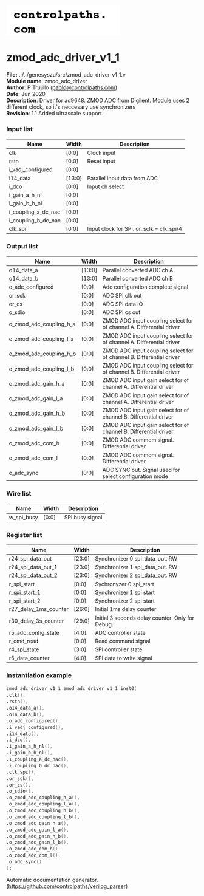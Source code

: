![image](logo.png)
#  zmod_adc_driver_v1_1 
 **File:** ../../genesyszu/src/zmod_adc_driver_v1_1.v  
**Module name**\: zmod_adc_driver  
**Author**\: P Trujillo (pablo@controlpaths.com\)  
**Date**\: Jun 2020  
**Description**\: Driver for ad9648. ZMOD ADC from Digilent. Module uses 2 different clock, so it's neccesary use synchronizers  
**Revision**\: 1.1 Added ultrascale support.  

### Input list  
|**Name**|**Width**|**Description**|  
|-|-|-|  
|clk|[0:0]|Clock input|  
|rstn|[0:0]|Reset input|  
|i_vadj_configured|[0:0]||  
|i14_data|[13:0]|Parallel input data from ADC|  
|i_dco|[0:0]|Input ch select|  
|i_gain_a_h_nl|[0:0]||  
|i_gain_b_h_nl|[0:0]||  
|i_coupling_a_dc_nac|[0:0]||  
|i_coupling_b_dc_nac|[0:0]||  
|clk_spi|[0:0]|Input clock for SPI. or_sclk = clk_spi/4|  

### Output list  
|**Name**|**Width**|**Description**|  
|-|-|-|  
|o14_data_a|[13:0]|Parallel converted ADC ch A|  
|o14_data_b|[13:0]|Parallel converted ADC ch B|  
|o_adc_configured|[0:0]|Adc configuration complete signal|  
|or_sck|[0:0]|ADC SPI clk out|  
|or_cs|[0:0]|ADC SPI data IO|  
|o_sdio|[0:0]|ADC SPI cs out|  
|o_zmod_adc_coupling_h_a|[0:0]|ZMOD ADC input coupling select for of channel A. Differential driver|  
|o_zmod_adc_coupling_l_a|[0:0]|ZMOD ADC input coupling select for of channel A. Differential driver|  
|o_zmod_adc_coupling_h_b|[0:0]|ZMOD ADC input coupling select for of channel B. Differential driver|  
|o_zmod_adc_coupling_l_b|[0:0]|ZMOD ADC input coupling select for of channel B. Differential driver|  
|o_zmod_adc_gain_h_a|[0:0]|ZMOD ADC input gain select for of channel A. Differential driver|  
|o_zmod_adc_gain_l_a|[0:0]|ZMOD ADC input gain select for of channel A. Differential driver|  
|o_zmod_adc_gain_h_b|[0:0]|ZMOD ADC input gain select for of channel B. Differential driver|  
|o_zmod_adc_gain_l_b|[0:0]|ZMOD ADC input gain select for of channel B. Differential driver|  
|o_zmod_adc_com_h|[0:0]|ZMOD ADC commom signal. Differential driver|  
|o_zmod_adc_com_l|[0:0]|ZMOD ADC commom signal. Differential driver|  
|o_adc_sync|[0:0]|ADC SYNC out. Signal used for select configuration mode|  

### Wire list  
|**Name**|**Width**|**Description**|  
|-|-|-|  
|w_spi_busy|[0:0]|SPI busy signal|  

### Register list  
|**Name**|**Width**|**Description**|  
|-|-|-|  
|r24_spi_data_out|[23:0]|Synchronizer 0 spi_data_out. RW | W[1:0] | A[12:0] | DATA[7:0]|  
|r24_spi_data_out_1|[23:0]|Synchronizer 1 spi_data_out. RW | W[1:0] | A[12:0] | DATA[7:0]|  
|r24_spi_data_out_2|[23:0]|Synchronizer 2 spi_data_out. RW | W[1:0] | A[12:0] | DATA[7:0]|  
|r_spi_start|[0:0]|Sychronyzer 0 spi_start|  
|r_spi_start_1|[0:0]|Synchronizer 1 spi start|  
|r_spi_start_2|[0:0]|Synchronizer 2 spi start|  
|r27_delay_1ms_counter|[26:0]|Initial 1ms delay counter|  
|r30_delay_3s_counter|[29:0]|Initial 3 seconds delay counter. Only for Debug.|  
|r5_adc_config_state|[4:0]|ADC controller state|  
|r_cmd_read|[0:0]|Read command signal|  
|r4_spi_state|[3:0]|SPI controller state|  
|r5_data_counter|[4:0]|SPI data to write signal|  

### Instantiation example 
 ```verilog   
zmod_adc_driver_v1_1 zmod_adc_driver_v1_1_inst0(  
.clk(),  
.rstn(),  
.o14_data_a(),  
.o14_data_b(),  
.o_adc_configured(),  
.i_vadj_configured(),  
.i14_data(),  
.i_dco(),  
.i_gain_a_h_nl(),  
.i_gain_b_h_nl(),  
.i_coupling_a_dc_nac(),  
.i_coupling_b_dc_nac(),  
.clk_spi(),  
.or_sck(),  
.or_cs(),  
.o_sdio(),  
.o_zmod_adc_coupling_h_a(),  
.o_zmod_adc_coupling_l_a(),  
.o_zmod_adc_coupling_h_b(),  
.o_zmod_adc_coupling_l_b(),  
.o_zmod_adc_gain_h_a(),  
.o_zmod_adc_gain_l_a(),  
.o_zmod_adc_gain_h_b(),  
.o_zmod_adc_gain_l_b(),  
.o_zmod_adc_com_h(),  
.o_zmod_adc_com_l(),  
.o_adc_sync()   
);   
```

Automatic documentation generator. (https://github.com/controlpaths/verilog_parser)